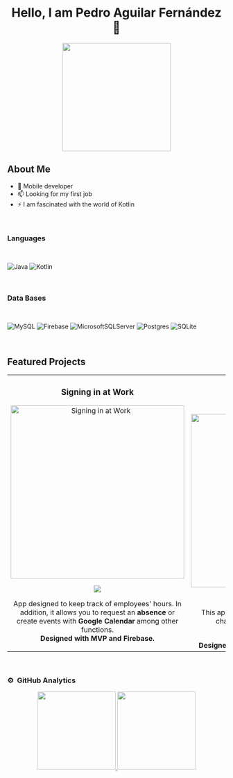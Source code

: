 <div align="center">
<h1 align="center">Hello, I am Pedro Aguilar Fernández 👋</h1>
</div>

<center>
<img src="https://i.imgur.com/XgaDPoc.png" height="250">
</center>

## About Me

- 📲 Mobile developer
- 📫 Looking for my first job
- ⚡ I am fascinated with the world of Kotlin

<br>

<div align="center">
<h3 align="start">Languages</h3>
</div>

<br>

![Java](https://img.shields.io/badge/java-%23ED8B00.svg?style=for-the-badge&logo=java&logoColor=white) ![Kotlin](https://img.shields.io/badge/kotlin-%237F52FF.svg?style=for-the-badge&logo=kotlin&logoColor=white)

<br>

<div align="center">
<h3 align="start">Data Bases</h3>
</div>

<br>

![MySQL](https://img.shields.io/badge/mysql-%2300f.svg?style=for-the-badge&logo=mysql&logoColor=white) ![Firebase](https://img.shields.io/badge/firebase-%23039BE5.svg?style=for-the-badge&logo=firebase) ![MicrosoftSQLServer](https://img.shields.io/badge/Microsoft%20SQL%20Server-CC2927?style=for-the-badge&logo=microsoft%20sql%20server&logoColor=white) ![Postgres](https://img.shields.io/badge/postgres-%23316192.svg?style=for-the-badge&logo=postgresql&logoColor=white) ![SQLite](https://img.shields.io/badge/sqlite-%2307405e.svg?style=for-the-badge&logo=sqlite&logoColor=white) 

<br>

## Featured Projects
<table>
<tr>
<td width="50%">
<h3 align="center">Signing in at Work</h3>
<div align="center">
<a href="https://github.com/P3r1c086/Andarivel" target="_blank"><img src="https://i.imgur.com/Eb1yyDb.png" width="400" alt="Signing in at Work"></a>
<p>
<a href="https://github.com/P3r1c086/Andarivel" target="_blank">
<img src="https://img.shields.io/badge/C%C3%93DIGO-80ffaa?style=for-the-badge&logo=github&logoColor=black"></a>
</p>
<p>App designed to keep track of employees' hours. In addition, it allows you to request an <strong>absence</strong> or create events with <strong>Google Calendar</strong> among other functions.
<br>
<strong>Designed with MVP and Firebase.</strong>
</p>
</div>
                                                                                      
</td>

<td width="50%">
               <br>
<h3 align="center">App Marvel</h3>
<div align="center">                                       
<a href="https://github.com/P3r1c086/Marvel" target="_blank"><img src="https://i.imgur.com/sFl1tfw.jpg" width="400" alt="App Marvel"></a>
<br>
<p>
<a href="https://github.com/P3r1c086/Marvel" target="_blank">
<img src="https://img.shields.io/badge/C%C3%93DIGO-80ffaa?style=for-the-badge&logo=github&logoColor=black"></a>
</p>
</p>This app is intended to show information about characters, comics and Marvel series.</p>
<br>
<strong>Designed with MVVM, Marvel API and Retrofit.</strong>
</div>                                                             
</table>                                                                                 
</div>
<br>

### ⚙️ &nbsp;GitHub Analytics

<p align="center">
<a href="https://github.com/ArisGuimera">
  <img height="180em" src="https://github-readme-stats-eight-theta.vercel.app/api?username=P3r1c086&show_icons=true&theme=algolia&include_all_commits=true&count_private=true"/>
  <img height="180em" src="https://github-readme-stats-eight-theta.vercel.app/api/top-langs/?username=P3r1c086&layout=compact&langs_count=8&theme=algolia"/>
</a>
</p>

<!--
**P3r1c086/P3r1c086** is a ✨ _special_ ✨ repository because its `README.md` (this file) appears on your GitHub profile.

Here are some ideas to get you started:

- 🔭 I’m currently working on ...
- 🌱 I’m currently learning ...
- 👯 I’m looking to collaborate on ...
- 🤔 I’m looking for help with ...
- 💬 Ask me about ...
- 📫 How to reach me: ...
- 😄 Pronouns: ...
- ⚡ Fun fact: ...
-->
